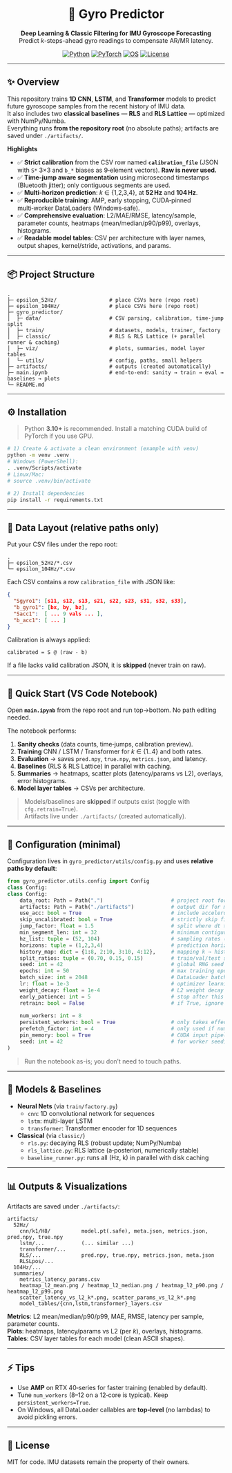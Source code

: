 <div align="center">

# 🧭 Gyro Predictor
**Deep Learning & Classic Filtering for IMU Gyroscope Forecasting**  
Predict *k*-steps-ahead gyro readings to compensate AR/MR latency.

[![Python](https://img.shields.io/badge/Python-3.10%2B-blue.svg)]()
[![PyTorch](https://img.shields.io/badge/PyTorch-2.2%2B-EE4C2C.svg)]()
[![OS](https://img.shields.io/badge/OS-Windows%20%7C%20Linux%20%7C%20macOS-informational)]()
[![License](https://img.shields.io/badge/License-MIT-green.svg)]()

</div>

---

## ✨ Overview
This repository trains **1D CNN**, **LSTM**, and **Transformer** models to predict future gyroscope samples from the recent history of IMU data.  
It also includes two **classical baselines** — **RLS** and **RLS Lattice** — optimized with NumPy/Numba.  
Everything runs **from the repository root** (no absolute paths); artifacts are saved under `./artifacts/`.

**Highlights**
- ✅ **Strict calibration** from the CSV row named **`calibration_file`** (JSON with `S*` 3×3 and `b_*` biases as 9‑element vectors). **Raw is never used.**
- ✅ **Time‑jump aware segmentation** using microsecond timestamps (Bluetooth jitter); only contiguous segments are used.
- ✅ **Multi‑horizon prediction**: *k* ∈ {1,2,3,4}, at **52 Hz** and **104 Hz**.
- ✅ **Reproducible training**: AMP, early stopping, CUDA‑pinned multi‑worker DataLoaders (Windows‑safe).
- ✅ **Comprehensive evaluation**: L2/MAE/RMSE, latency/sample, parameter counts, heatmaps (mean/median/p90/p99), overlays, histograms.
- ✅ **Readable model tables**: CSV per architecture with layer names, output shapes, kernel/stride, activations, and params.

---

## 📦 Project Structure
```
.
├─ epsilon_52Hz/                 # place CSVs here (repo root)
├─ epsilon_104Hz/                # place CSVs here (repo root)
├─ gyro_predictor/
│  ├─ data/                      # CSV parsing, calibration, time-jump split
│  ├─ train/                     # datasets, models, trainer, factory
│  ├─ classic/                   # RLS & RLS Lattice (+ parallel runner & caching)
│  ├─ viz/                       # plots, summaries, model layer tables
│  └─ utils/                     # config, paths, small helpers
├─ artifacts/                    # outputs (created automatically)
├─ main.ipynb                    # end-to-end: sanity → train → eval → baselines → plots
└─ README.md
```

---

## ⚙️ Installation
> Python **3.10+** is recommended. Install a matching CUDA build of PyTorch if you use GPU.

```bash
# 1) Create & activate a clean environment (example with venv)
python -m venv .venv
# Windows (PowerShell):
. .venv/Scripts/activate
# Linux/Mac:
# source .venv/bin/activate

# 2) Install dependencies
pip install -r requirements.txt
```

---

## 📁 Data Layout (relative paths only)
Put your CSV files under the repo root:
```
.
├─ epsilon_52Hz/*.csv
└─ epsilon_104Hz/*.csv
```
Each CSV contains a row `calibration_file` with JSON like:
```json
{ 
  "Sgyro1": [s11, s12, s13, s21, s22, s23, s31, s32, s33],
  "b_gyro1": [bx, by, bz],
  "Sacc1":  [ ... 9 vals ... ],
  "b_acc1": [ ... ]
}
```
Calibration is always applied:
```
calibrated = S @ (raw - b)
```
If a file lacks valid calibration JSON, it is **skipped** (never train on raw).

---

## 🚀 Quick Start (VS Code Notebook)
Open **`main.ipynb`** from the repo root and run top→bottom. No path editing needed.

The notebook performs:
1. **Sanity checks** (data counts, time‑jumps, calibration preview).
2. **Training** CNN / LSTM / Transformer for *k* ∈ {1..4} and both rates.
3. **Evaluation** → saves `pred.npy`, `true.npy`, `metrics.json`, and latency.
4. **Baselines** (RLS & RLS Lattice) in parallel with caching.
5. **Summaries** → heatmaps, scatter plots (latency/params vs L2), overlays, error histograms.
6. **Model layer tables** → CSVs per architecture.

> Models/baselines are **skipped** if outputs exist (toggle with `cfg.retrain=True`).  
> Artifacts live under `./artifacts/` (created automatically).

---

## 🔧 Configuration (minimal)
Configuration lives in `gyro_predictor/utils/config.py` and uses **relative paths by default**:
```python
from gyro_predictor.utils.config import Config
class Config:
class Config:
    data_root: Path = Path(".")                      # project root for data (expects ./epsilon_52Hz and ./epsilon_104Hz)
    artifacts: Path = Path("./artifacts")            # output dir for models, metrics, plots, caches (splits), etc.
    use_acc: bool = True                             # include accelerometer (ax, ay, az) alongside gyro inputs
    skip_uncalibrated: bool = True                   # strictly skip files without valid calibration (never use raw)
    jump_factor: float = 1.5                         # split where dt > jump_factor × nominal dt (handles BT time jumps)
    min_segment_len: int = 32                        # minimum contiguous segment length (in samples) kept after splitting
    hz_list: tuple = (52, 104)                       # sampling rates (Hz) to process; must match dataset folders
    horizons: tuple = (1,2,3,4)                      # prediction horizons k (steps ahead) to train/evaluate
    history_map: dict = {1:8, 2:10, 3:10, 4:12},     # mapping k → history length H (past samples fed to the model)
    split_ratios: tuple = (0.70, 0.15, 0.15)         # train/val/test split fractions applied per-Hz to segments
    seed: int = 42                                   # global RNG seed (splits, init, augmentation)
    epochs: int = 50                                 # max training epochs (early stopping may stop earlier)
    batch_size: int = 2048                           # DataLoader batch size (adjust to your VRAM)
    lr: float = 1e-3                                 # optimizer learning rate (Adam/AdamW)
    weight_decay: float = 1e-4                       # L2 weight decay (AdamW) strength
    early_patience: int = 5                          # stop after this many epochs with no val-loss improvement
    retrain: bool = False                            # if True, ignore cached weights/metrics and retrain from scratch
    
    num_workers: int = 8
    persistent_workers: bool = True                  # only takes effect if num_workers > 0
    prefetch_factor: int = 4                         # only used if num_workers > 0
    pin_memory: bool = True                          # CUDA input pipeline
    seed: int = 42                                   # for worker seeding
)
```
> Run the notebook as-is; you don’t need to touch paths.

---

## 🧪 Models & Baselines
- **Neural Nets** (via `train/factory.py`)
  - `cnn`: 1D convolutional network for sequences
  - `lstm`: multi-layer LSTM
  - `transformer`: Transformer encoder for 1D sequences
- **Classical** (via `classic/`)
  - `rls.py`: decaying RLS (robust update; NumPy/Numba)
  - `rls_lattice.py`: RLS lattice (a‑posteriori, numerically stable)
  - `baseline_runner.py`: runs all (Hz, k) in parallel with disk caching

---

## 📊 Outputs & Visualizations
Artifacts are saved under `./artifacts/`:
```
artifacts/
  52Hz/
    cnn/k1/H8/          model.pt(.safe), meta.json, metrics.json, pred.npy, true.npy
    lstm/...            (... similar ...)
    transformer/...
    RLS/...             pred.npy, true.npy, metrics.json, meta.json
    RLSLpos/...
  104Hz/...
  summaries/
    metrics_latency_params.csv
    heatmap_l2_mean.png / heatmap_l2_median.png / heatmap_l2_p90.png / heatmap_l2_p99.png
    scatter_latency_vs_l2_k*.png, scatter_params_vs_l2_k*.png
    model_tables/{cnn,lstm,transformer}_layers.csv
```
**Metrics**: L2 mean/median/p90/p99, MAE, RMSE, latency per sample, parameter counts.  
**Plots**: heatmaps, latency/params vs L2 (per *k*), overlays, histograms.  
**Tables**: CSV layer tables for each model (clean ASCII shapes).

---

## ⚡ Tips
- Use **AMP** on RTX 40‑series for faster training (enabled by default).
- Tune `num_workers` (8–12 on a 12‑core is typical). Keep `persistent_workers=True`.
- On Windows, all DataLoader callables are **top‑level** (no lambdas) to avoid pickling errors.

---

## 📝 License
MIT for code. IMU datasets remain the property of their owners.

